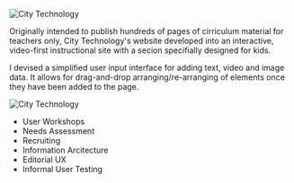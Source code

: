 ![City Technology](img/work/citytech/img1.jpg)

Originally intended to publish hundreds of pages of cirriculum material for teachers only, City Technology's website developed into an interactive, video-first instructional site with a secion specifially designed for kids.

I devised a simplified user input interface for adding text, video and image data. It allows for drag-and-drop arranging/re-arranging of elements once they have been added to the page. 

![City Technology](img/work/citytech/img2.jpg)

- User Workshops
- Needs Assessment
- Recruiting
- Information Arcitecture
- Editorial UX
- Informal User Testing